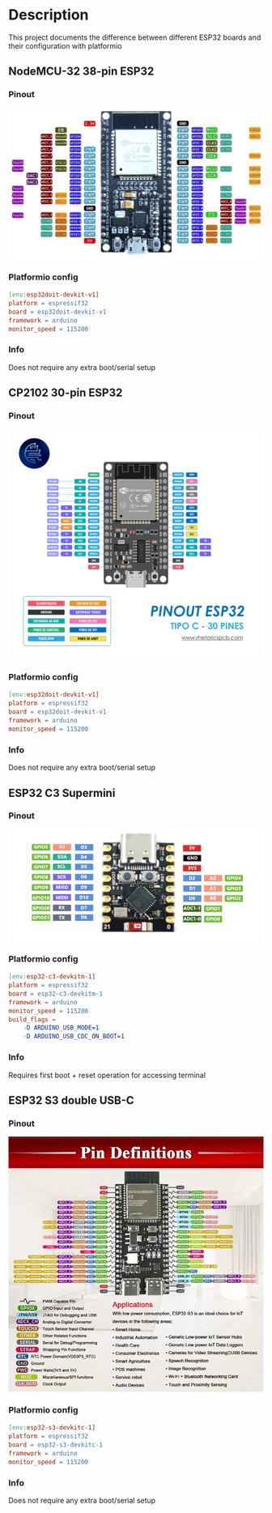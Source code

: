 # Description
This project documents the difference between different ESP32 boards and their configuration with platformio

## NodeMCU-32 38-pin ESP32
### Pinout
![ESP32 38-pin pinout](./doc/Node_MCU_ESP32_38Pin_pinout.webp)
### Platformio config
```mk
[env:esp32doit-devkit-v1]
platform = espressif32
board = esp32doit-devkit-v1
framework = arduino
monitor_speed = 115200
```
### Info
Does not require any extra boot/serial setup

## CP2102 30-pin ESP32
### Pinout
![ESP32 type C 30-pin pinout](./doc/esp32-typec-30pins.webp)
### Platformio config
```mk
[env:esp32doit-devkit-v1]
platform = espressif32
board = esp32doit-devkit-v1
framework = arduino
monitor_speed = 115200
```
### Info
Does not require any extra boot/serial setup

## ESP32 C3 Supermini
### Pinout
![ESP32 C3 Supermini Pinout](./doc/esp32-c3-mini.jpeg)
### Platformio config
```mk
[env:esp32-c3-devkitm-1]
platform = espressif32
board = esp32-c3-devkitm-1
framework = arduino
monitor_speed = 115200
build_flags = 
    -D ARDUINO_USB_MODE=1
    -D ARDUINO_USB_CDC_ON_BOOT=1 
```
### Info
Requires first boot + reset operation for accessing terminal

## ESP32 S3 double USB-C
### Pinout
![ESP32 S3 double usb-c](./doc/esp32-s3-44pins.webp)
### Platformio config
```mk
[env:esp32-s3-devkitc-1]
platform = espressif32
board = esp32-s3-devkitc-1
framework = arduino
monitor_speed = 115200
```
### Info
Does not require any extra boot/serial setup
